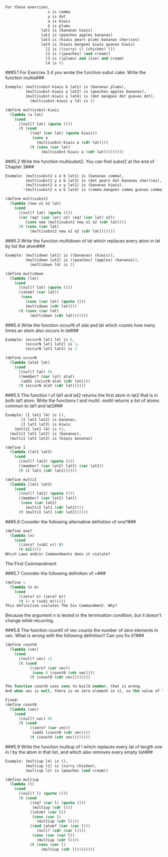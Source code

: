 ```lisp
For these exercises,
                   x is comma
                   y is dot
                   a is kiwis
                   b is plums
                lat1 is (bananas kiwis)
                lat2 is (peaches apples bananas)
                lat3 is (kiwis pears plums bananas cherries)
                lat4 is (kiwis mangoes kiwis guavas kiwis)
                  l1 is ((curry) () (chicken) ())
                  l2 is ((peaches) (and cream))
                  l3 is ((plums) and (ice) and cream)
                  l4 is ()
```

###5.1 For Exercise 3.4 you wrote the function subst cake. Write the function multis###
```lisp
Example: (multisubst-kiwis b lat1) is (bananas plums),
         (multisubst-kiwis y lat2) is (peaches apples bananas),
         (multisubst-kiwis y lat4) is (dot mangoes dot guavas dot),
           (multisubst-kiwis y l4) is ()
```
```lisp
(define multisubst-kiwis
  (lambda (a lat)
    (cond
      ((null? lat) (quote ()))
      (t (cond
           ((eq? (car lat) (quote kiwis))
            (cons a
              (multisubst-kiwis a (cdr lat))))
           (t (cons (car lat)
                (multisubst-kiwis a (cdr lat)))))))))
```

###5.2 Write the function multisubst2. You can find subst2 at the end of Chapter 3###
```lisp
Example: (multisubst2 x a b lat1) is (bananas comma),
         (multisubst2 y a b lat3) is (dot pears dot bananas cherries),
         (multisubst2 a x y lat1) is (bananas kiwis).
        *(multisubst2 x a b lat4) is (comma mangoes comma guavas comma)
```
```lisp
(define multisubst2
  (lambda (new o1 o2 lat)
    (cond
      ((null? lat) (quote ()))
      ((or (eq? (car lat) o1) (eq? (car lat) o2))
         (cons new (multisubst2 new o1 o2 (cdr lat))))
      (t (cons (car lat)
           (multisubst2 new o1 o2 (cdr lat)))))))
```

###5.3 Write the function multidown of lat which replaces every atom in lat by list the atom###
```lisp
Example: (multidown lat1) is ((bananas) (kiwis)),
         (multidown lat2) is ((peaches) (apples) (bananas)),
           (multidown l4) is ()
```
```lisp
(define multidown
  (lambda (lat)
    (cond
      ((null? lat) (quote ()))
      ((atom? (car lat))
       (cons
         (cons (car lat) (quote ()))
         (multidown (cdr lat))))
      (t (cons (car lat)
           (multidown (cdr lat)))))))
```

###5.4 Write the function occurN of alat and lat which counts how many times an atom also occurs in lat###
```lisp
Example: (occurN lat1 l4) is 0,
         (occurN lat1 lat2) is 1,
         (occurN lat1 lat3) is 2
```
```lisp
(define occurN
  (lambda (alat lat)
    (cond
      ((null? lat) 0)
      ((member? (car lat) alat)
       (add1 (occurN alat (cdr lat))))
      (t (occurN alat (cdr lat))))))
```

###5.5 The function I of lat1 and lat2 returns the first atom in lat2 that is in both lat1 atom. Write the functions I and multiI. multiI returns a list of atoms common to lat1 and lat2###
```lisp
Example: (I lat1 l4) is (),
       (I lat1 lat2) is bananas,
       (I lat1 lat3) is kiwis;
    (multiI lat1 l4) is (),
  (multiI lat1 lat2) is (bananas),
  (multiI lat1 lat3) is (kiwis bananas)
```
```lisp
(define I
  (lambda (lat1 lat2)
    (cond
      ((null? lat2) (quote ()))
      ((member? (car lat2) lat1) (car lat2))
      (t (I lat1 (cdr lat2))))))

(define multiI
  (lambda (lat1 lat2)
    (cond
      ((null? lat2) (quote ()))
      ((member? (car lat2) lat1)
       (cons (car lat2)
         (multiI lat1 (cdr lat2))))
      (t (multiI lat1 (cdr lat2))))))
```

###5.6 Consider the following alternative definition of one?###
```lisp
(define one?
  (lambda (n)
    (cond
      ((zero? (sub1 n)) t)
      (t nil))))
Which Laws and/or Commandments does it violate?
```

The First Commandment

###5.7 Consider the following definition of =###
```lisp
(define =
  (lambda (n m)
    (cond
      ((zero? n) (zero? m))
      (t (= n (sub1 m))))))
This definition violates The Six Commandment. Why?
```
Because the argument n is tested in the termination condition, but it doesn't change while recurring.

###5.8 The function count0 of vec counts the number of zero elements in vec. What is wrong with the following definition? Can you fix it?###
```lisp
(define count0
  (lambda (vec)
    (cond
      ((null? vec) 1)
      (t (cond
           ((zero? (car vec))
            (cons 0 (count0 (cdr vec))))
           (t (count0 (cdr vec))))))))
```
```lisp
The function count0 uses cons to build number, that is wrong.
And when vec is null, there is no zero element in it, so the value of terminating line should be 0.

Fixed:
(define count0
  (lambda (vec)
    (cond
      ((null? vec) 0)
      (t (cond
           ((zero? (car vec))
            (add1 (count0 (cdr vec))))
           (t (count0 (cdr vec))))))))
```

###5.9 Write the function multiup of l which replaces every lat of length one in l by the atom in that list, and which also removes every empty list###
```lisp
Example: (multiup l4) is (),
         (multiup l1) is (curry chicken),
         (multiup l2) is (peaches (and cream))
```
```lisp
(define multiup
  (lambda (l)
    (cond
      ((null? l) (quote ()))
      (t (cond
           ((eq? (car l) (quote ()))
            (multiup (cdr l)))
           ((atom? (car l))
            (cons (car l)
              (multiup (cdr l))))
           ((and (atom? (car (car l)))
              (null? (cdr (car l))))
            (cons (car (car l))
              (multiup (cdr l))))
           (t (cons (car l)
                (multiup (cdr l)))))))))
```
